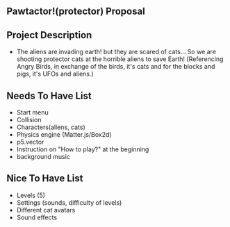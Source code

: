 ## Pawtactor!(protector) Proposal

## Project Description
- The aliens are invading earth! but they are scared of cats...
So we are shooting protector cats at the horrible aliens to save Earth! (Referencing Angry Birds, in exchange of the birds, it's cats and for the blocks and pigs, it's UFOs and aliens.)
## Needs To Have List
- Start menu
- Collision
- Characters(aliens, cats)
- Physics engine (Matter.js/Box2d)
- p5.vector
- Instruction on "How to play?" at the beginning
- background music

## Nice To Have List
- Levels (5)
- Settings (sounds, difficulty of levels)
- Different cat avatars
- Sound effects